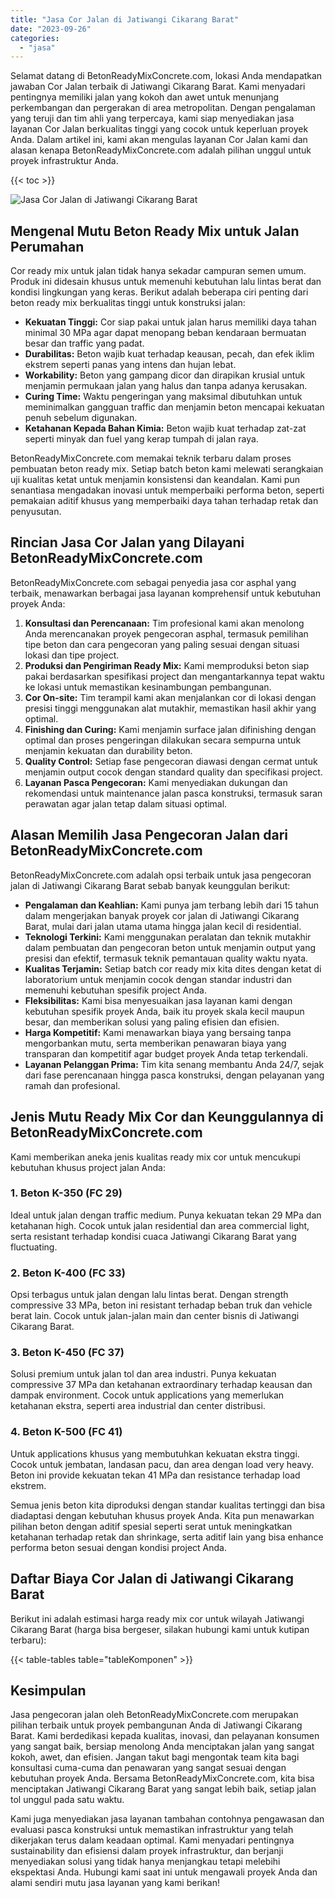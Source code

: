 ```yaml
---
title: "Jasa Cor Jalan di Jatiwangi Cikarang Barat"
date: "2023-09-26"
categories: 
  - "jasa"
---
```


Selamat datang di BetonReadyMixConcrete.com, lokasi Anda mendapatkan jawaban Cor Jalan terbaik di Jatiwangi Cikarang Barat. Kami menyadari pentingnya memiliki jalan yang kokoh dan awet untuk menunjang perkembangan dan pergerakan di area metropolitan. Dengan pengalaman yang teruji dan tim ahli yang terpercaya, kami siap menyediakan jasa layanan Cor Jalan berkualitas tinggi yang cocok untuk keperluan proyek Anda. Dalam artikel ini, kami akan mengulas layanan Cor Jalan kami dan alasan kenapa BetonReadyMixConcrete.com adalah pilihan unggul untuk proyek infrastruktur Anda.

{{< toc >}}

![Jasa Cor Jalan di Jatiwangi Cikarang Barat](https://betoncor8.github.io/cor/harga-beton-readymix-concrete%20(7).png)

## Mengenal Mutu Beton Ready Mix untuk Jalan Perumahan

Cor ready mix untuk jalan tidak hanya sekadar campuran semen umum. Produk ini didesain khusus untuk memenuhi kebutuhan lalu lintas berat dan kondisi lingkungan yang keras. Berikut adalah beberapa ciri penting dari beton ready mix berkualitas tinggi untuk konstruksi jalan:

- **Kekuatan Tinggi:** Cor siap pakai untuk jalan harus memiliki daya tahan minimal 30 MPa agar dapat menopang beban kendaraan bermuatan besar dan traffic yang padat.
- **Durabilitas:** Beton wajib kuat terhadap keausan, pecah, dan efek iklim ekstrem seperti panas yang intens dan hujan lebat.
- **Workability:** Beton yang gampang dicor dan dirapikan krusial untuk menjamin permukaan jalan yang halus dan tanpa adanya kerusakan.
- **Curing Time:** Waktu pengeringan yang maksimal dibutuhkan untuk meminimalkan gangguan traffic dan menjamin beton mencapai kekuatan penuh sebelum digunakan.
- **Ketahanan Kepada Bahan Kimia:** Beton wajib kuat terhadap zat-zat seperti minyak dan fuel yang kerap tumpah di jalan raya.

BetonReadyMixConcrete.com memakai teknik terbaru dalam proses pembuatan beton ready mix. Setiap batch beton kami melewati serangkaian uji kualitas ketat untuk menjamin konsistensi dan keandalan. Kami pun senantiasa mengadakan inovasi untuk memperbaiki performa beton, seperti pemakaian aditif khusus yang memperbaiki daya tahan terhadap retak dan penyusutan.

## Rincian Jasa Cor Jalan yang Dilayani BetonReadyMixConcrete.com

BetonReadyMixConcrete.com sebagai penyedia jasa cor asphal yang terbaik, menawarkan berbagai jasa layanan komprehensif untuk kebutuhan proyek Anda:

1. **Konsultasi dan Perencanaan:** Tim profesional kami akan menolong Anda merencanakan proyek pengecoran asphal, termasuk pemilihan tipe beton dan cara pengecoran yang paling sesuai dengan situasi lokasi dan tipe project.
2. **Produksi dan Pengiriman Ready Mix:** Kami memproduksi beton siap pakai berdasarkan spesifikasi project dan mengantarkannya tepat waktu ke lokasi untuk memastikan kesinambungan pembangunan.
3. **Cor On-site:** Tim terampil kami akan menjalankan cor di lokasi dengan presisi tinggi menggunakan alat mutakhir, memastikan hasil akhir yang optimal.
4. **Finishing dan Curing:** Kami menjamin surface jalan difinishing dengan optimal dan proses pengeringan dilakukan secara sempurna untuk menjamin kekuatan dan durability beton.
5. **Quality Control:** Setiap fase pengecoran diawasi dengan cermat untuk menjamin output cocok dengan standard quality dan specifikasi project.
6. **Layanan Pasca Pengecoran:** Kami menyediakan dukungan dan rekomendasi untuk maintenance jalan pasca konstruksi, termasuk saran perawatan agar jalan tetap dalam situasi optimal.

## Alasan Memilih Jasa Pengecoran Jalan dari BetonReadyMixConcrete.com

BetonReadyMixConcrete.com adalah opsi terbaik untuk jasa pengecoran jalan di Jatiwangi Cikarang Barat sebab banyak keunggulan berikut:

- **Pengalaman dan Keahlian:** Kami punya jam terbang lebih dari 15 tahun dalam mengerjakan banyak proyek cor jalan di Jatiwangi Cikarang Barat, mulai dari jalan utama utama hingga jalan kecil di residential.
- **Teknologi Terkini:** Kami menggunakan peralatan dan teknik mutakhir dalam pembuatan dan pengecoran beton untuk menjamin output yang presisi dan efektif, termasuk teknik pemantauan quality waktu nyata.
- **Kualitas Terjamin:** Setiap batch cor ready mix kita dites dengan ketat di laboratorium untuk menjamin cocok dengan standar industri dan memenuhi kebutuhan spesifik project Anda.
- **Fleksibilitas:** Kami bisa menyesuaikan jasa layanan kami dengan kebutuhan spesifik proyek Anda, baik itu proyek skala kecil maupun besar, dan memberikan solusi yang paling efisien dan efisien.
- **Harga Kompetitif:** Kami menawarkan biaya yang bersaing tanpa mengorbankan mutu, serta memberikan penawaran biaya yang transparan dan kompetitif agar budget proyek Anda tetap terkendali.
- **Layanan Pelanggan Prima:** Tim kita senang membantu Anda 24/7, sejak dari fase perencanaan hingga pasca konstruksi, dengan pelayanan yang ramah dan profesional.

## Jenis Mutu Ready Mix Cor dan Keunggulannya di BetonReadyMixConcrete.com

Kami memberikan aneka jenis kualitas ready mix cor untuk mencukupi kebutuhan khusus project jalan Anda:

### 1\. Beton K-350 (FC 29)

Ideal untuk jalan dengan traffic medium. Punya kekuatan tekan 29 MPa dan ketahanan high. Cocok untuk jalan residential dan area commercial light, serta resistant terhadap kondisi cuaca Jatiwangi Cikarang Barat yang fluctuating.

### 2\. Beton K-400 (FC 33)

Opsi terbagus untuk jalan dengan lalu lintas berat. Dengan strength compressive 33 MPa, beton ini resistant terhadap beban truk dan vehicle berat lain. Cocok untuk jalan-jalan main dan center bisnis di Jatiwangi Cikarang Barat.

### 3\. Beton K-450 (FC 37)

Solusi premium untuk jalan tol dan area industri. Punya kekuatan compressive 37 MPa dan ketahanan extraordinary terhadap keausan dan dampak environment. Cocok untuk applications yang memerlukan ketahanan ekstra, seperti area industrial dan center distribusi.

### 4\. Beton K-500 (FC 41)

Untuk applications khusus yang membutuhkan kekuatan ekstra tinggi. Cocok untuk jembatan, landasan pacu, dan area dengan load very heavy. Beton ini provide kekuatan tekan 41 MPa dan resistance terhadap load ekstrem.

Semua jenis beton kita diproduksi dengan standar kualitas tertinggi dan bisa diadaptasi dengan kebutuhan khusus proyek Anda. Kita pun menawarkan pilihan beton dengan aditif spesial seperti serat untuk meningkatkan ketahanan terhadap retak dan shrinkage, serta aditif lain yang bisa enhance performa beton sesuai dengan kondisi project Anda.

## Daftar Biaya Cor Jalan di Jatiwangi Cikarang Barat

Berikut ini adalah estimasi harga ready mix cor untuk wilayah Jatiwangi Cikarang Barat (harga bisa bergeser, silakan hubungi kami untuk kutipan terbaru):

{{< table-tables table="tableKomponen" >}}

## Kesimpulan

Jasa pengecoran jalan oleh BetonReadyMixConcrete.com merupakan pilihan terbaik untuk proyek pembangunan Anda di Jatiwangi Cikarang Barat. Kami berdedikasi kepada kualitas, inovasi, dan pelayanan konsumen yang sangat baik, bersiap menolong Anda menciptakan jalan yang sangat kokoh, awet, dan efisien. Jangan takut bagi mengontak team kita bagi konsultasi cuma-cuma dan penawaran yang sangat sesuai dengan kebutuhan proyek Anda. Bersama BetonReadyMixConcrete.com, kita bisa menciptakan Jatiwangi Cikarang Barat yang sangat lebih baik, setiap jalan tol unggul pada satu waktu.

Kami juga menyediakan jasa layanan tambahan contohnya pengawasan dan evaluasi pasca konstruksi untuk memastikan infrastruktur yang telah dikerjakan terus dalam keadaan optimal. Kami menyadari pentingnya sustainability dan efisiensi dalam proyek infrastruktur, dan berjanji menyediakan solusi yang tidak hanya menjangkau tetapi melebihi ekspektasi Anda. Hubungi kami saat ini untuk mengawali proyek Anda dan alami sendiri mutu jasa layanan yang kami berikan!
